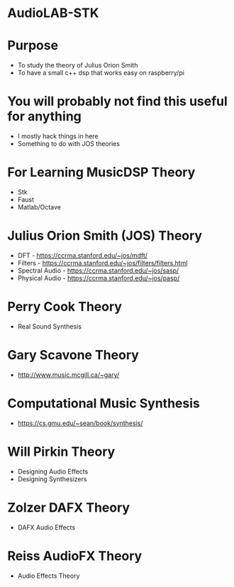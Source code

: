 # AudioLAB-STK

# Purpose
* To study the theory of Julius Orion Smith
* To have a small c++ dsp that works easy on raspberry/pi

# You will probably not find this useful for anything
* I mostly hack things in here
* Something to do with JOS theories

# For Learning MusicDSP Theory
* Stk   
* Faust
* Matlab/Octave

# Julius Orion Smith (JOS) Theory
* DFT - https://ccrma.stanford.edu/~jos/mdft/
* Filters - https://ccrma.stanford.edu/~jos/filters/filters.html
* Spectral Audio - https://ccrma.stanford.edu/~jos/sasp/
* Physical Audio - https://ccrma.stanford.edu/~jos/pasp/

# Perry Cook Theory
* Real Sound Synthesis

# Gary Scavone Theory
* http://www.music.mcgill.ca/~gary/

# Computational Music Synthesis
* https://cs.gmu.edu/~sean/book/synthesis/

# Will Pirkin Theory
* Designing Audio Effects
* Designing Synthesizers

# Zolzer DAFX Theory
* DAFX Audio Effects

# Reiss AudioFX Theory
* Audio Effects Theory

